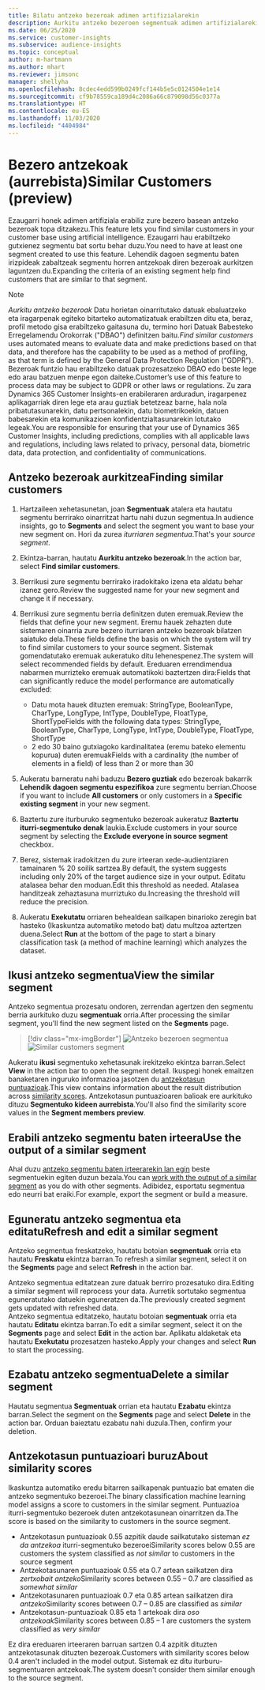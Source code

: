 ```yaml
---
title: Bilatu antzeko bezeroak adimen artifizialarekin
description: Aurkitu antzeko bezeroen segmentuak adimen artifizialarekin.
ms.date: 06/25/2020
ms.service: customer-insights
ms.subservice: audience-insights
ms.topic: conceptual
author: m-hartmann
ms.author: mhart
ms.reviewer: jimsonc
manager: shellyha
ms.openlocfilehash: 8cdec4edd599b0249fcf144b5e5c0124504e1e14
ms.sourcegitcommit: cf9b78559ca189d4c2086a66c879098d56c0377a
ms.translationtype: HT
ms.contentlocale: eu-ES
ms.lasthandoff: 11/03/2020
ms.locfileid: "4404984"
---
```

# <a name="similar-customers-preview"></a><span data-ttu-id="32921-103">Bezero antzekoak (aurrebista)</span><span class="sxs-lookup"><span data-stu-id="32921-103">Similar Customers (preview)</span></span>

<span data-ttu-id="32921-104">Ezaugarri honek adimen artifiziala erabiliz zure bezero basean antzeko bezeroak topa ditzakezu.</span><span class="sxs-lookup"><span data-stu-id="32921-104">This feature lets you find similar customers in your customer base using artificial intelligence.</span></span> <span data-ttu-id="32921-105">Ezaugarri hau erabiltzeko gutxienez segmentu bat sortu behar duzu.</span><span class="sxs-lookup"><span data-stu-id="32921-105">You need to have at least one segment created to use this feature.</span></span> <span data-ttu-id="32921-106">Lehendik dagoen segmentu baten irizpideak zabaltzeak segmentu horren antzekoak diren bezeroak aurkitzen laguntzen du.</span><span class="sxs-lookup"><span data-stu-id="32921-106">Expanding the criteria of an existing segment help find customers that are similar to that segment.</span></span>

> [!NOTE]
> <span data-ttu-id="32921-107">*Aurkitu antzeko bezeroak* Datu horietan oinarritutako datuak ebaluatzeko eta iragarpenak egiteko bitarteko automatizatuak erabiltzen ditu eta, beraz, profil metodo gisa erabiltzeko gaitasuna du, termino hori Datuak Babesteko Erregelamendu Orokorrak ("DBAO") definitzen baitu.</span><span class="sxs-lookup"><span data-stu-id="32921-107">*Find similar customers* uses automated means to evaluate data and make predictions based on that data, and therefore has the capability to be used as a method of profiling, as that term is defined by the General Data Protection Regulation (“GDPR”).</span></span> <span data-ttu-id="32921-108">Bezeroak funtzio hau erabiltzeko datuak prozesatzeko DBAO edo beste lege edo arau batzuen menpe egon daiteke.</span><span class="sxs-lookup"><span data-stu-id="32921-108">Customer’s use of this feature to process data may be subject to GDPR or other laws or regulations.</span></span> <span data-ttu-id="32921-109">Zu zara Dynamics 365 Customer Insights-en erabileraren arduradun, iragarpenez aplikagarriak diren lege eta arau guztiak betetzeaz barne, hala nola pribatutasunarekin, datu pertsonalekin, datu biometrikoekin, datuen babesarekin eta komunikazioen konfidentzialtasunarekin lotutako legeak.</span><span class="sxs-lookup"><span data-stu-id="32921-109">You are responsible for ensuring that your use of Dynamics 365 Customer Insights, including predictions, complies with all applicable laws and regulations, including laws related to privacy, personal data, biometric data, data protection, and confidentiality of communications.</span></span>

## <a name="finding-similar-customers"></a><span data-ttu-id="32921-110">Antzeko bezeroak aurkitzea</span><span class="sxs-lookup"><span data-stu-id="32921-110">Finding similar customers</span></span>

1. <span data-ttu-id="32921-111">Hartzaileen xehetasunetan, joan **Segmentuak** atalera eta hautatu segmentu berrirako oinarritzat hartu nahi duzun segmentua.</span><span class="sxs-lookup"><span data-stu-id="32921-111">In audience insights, go to **Segments** and select the segment you want to base your new segment on.</span></span> <span data-ttu-id="32921-112">Hori da zurea *iturriaren segmentua*.</span><span class="sxs-lookup"><span data-stu-id="32921-112">That's your *source segment*.</span></span>

1. <span data-ttu-id="32921-113">Ekintza-barran, hautatu **Aurkitu antzeko bezeroak**.</span><span class="sxs-lookup"><span data-stu-id="32921-113">In the action bar, select **Find similar customers**.</span></span>

1. <span data-ttu-id="32921-114">Berrikusi zure segmentu berrirako iradokitako izena eta aldatu behar izanez gero.</span><span class="sxs-lookup"><span data-stu-id="32921-114">Review the suggested name for your new segment and change it if necessary.</span></span>

1. <span data-ttu-id="32921-115">Berrikusi zure segmentu berria definitzen duten eremuak.</span><span class="sxs-lookup"><span data-stu-id="32921-115">Review the fields that define your new segment.</span></span> <span data-ttu-id="32921-116">Eremu hauek zehazten dute sistemaren oinarria zure bezero iturriaren antzeko bezeroak bilatzen saiatuko dela.</span><span class="sxs-lookup"><span data-stu-id="32921-116">These fields define the basis on which the system will try to find similar customers to your source segment.</span></span> <span data-ttu-id="32921-117">Sistemak gomendatutako eremuak aukeratuko ditu lehenespenez.</span><span class="sxs-lookup"><span data-stu-id="32921-117">The system will select recommended fields by default.</span></span>
  <span data-ttu-id="32921-118">Ereduaren errendimendua nabarmen murrizteko eremuak automatikoki baztertzen dira:</span><span class="sxs-lookup"><span data-stu-id="32921-118">Fields that can significantly reduce the model performance are automatically excluded:</span></span>
  
   - <span data-ttu-id="32921-119">Datu mota hauek dituzten eremuak: StringType, BooleanType, CharType, LongType, IntType, DoubleType, FloatType, ShortType</span><span class="sxs-lookup"><span data-stu-id="32921-119">Fields with the following data types: StringType, BooleanType, CharType, LongType, IntType, DoubleType, FloatType, ShortType</span></span>
   - <span data-ttu-id="32921-120">2 edo 30 baino gutxiagoko kardinalitatea (eremu bateko elementu kopurua) duten eremuak</span><span class="sxs-lookup"><span data-stu-id="32921-120">Fields with a cardinality (the number of elements in a field) of less than 2 or more than 30</span></span>

1. <span data-ttu-id="32921-121">Aukeratu barneratu nahi baduzu **Bezero guztiak** edo bezeroak bakarrik **Lehendik dagoen segmentu espezifikoa** zure segmentu berrian.</span><span class="sxs-lookup"><span data-stu-id="32921-121">Choose if you want to include **All customers** or only customers in a **Specific existing segment** in your new segment.</span></span>

1. <span data-ttu-id="32921-122">Baztertu zure iturburuko segmentuko bezeroak aukeratuz **Baztertu iturri-segmentuko denak** laukia.</span><span class="sxs-lookup"><span data-stu-id="32921-122">Exclude customers in your source segment by selecting the **Exclude everyone in source segment** checkbox.</span></span>

1. <span data-ttu-id="32921-123">Berez, sistemak iradokitzen du zure irteeran xede-audientziaren tamainaren % 20 soilik sartzea.</span><span class="sxs-lookup"><span data-stu-id="32921-123">By default, the system suggests including only 20% of the target audience size in your output.</span></span> <span data-ttu-id="32921-124">Editatu atalasea behar den moduan.</span><span class="sxs-lookup"><span data-stu-id="32921-124">Edit this threshold as needed.</span></span> <span data-ttu-id="32921-125">Atalasea handitzeak zehaztasuna murriztuko du.</span><span class="sxs-lookup"><span data-stu-id="32921-125">Increasing the threshold will reduce the precision.</span></span>

1. <span data-ttu-id="32921-126">Aukeratu **Exekutatu** orriaren behealdean sailkapen binarioko zeregin bat hasteko (Ikaskuntza automatiko metodo bat) datu multzoa aztertzen duena.</span><span class="sxs-lookup"><span data-stu-id="32921-126">Select **Run** at the bottom of the page to start a binary classification task (a method of machine learning) which analyzes the dataset.</span></span>

## <a name="view-the-similar-segment"></a><span data-ttu-id="32921-127">Ikusi antzeko segmentua</span><span class="sxs-lookup"><span data-stu-id="32921-127">View the similar segment</span></span>

<span data-ttu-id="32921-128">Antzeko segmentua prozesatu ondoren, zerrendan agertzen den segmentu berria aurkituko duzu **segmentuak** orria.</span><span class="sxs-lookup"><span data-stu-id="32921-128">After processing the similar segment, you'll find the new segment listed on the **Segments** page.</span></span>

> [!div class="mx-imgBorder"]
> <span data-ttu-id="32921-129">![Antzeko bezeroen segmentua](media/expanded-segment.png "Antzeko bezeroen segmentua")</span><span class="sxs-lookup"><span data-stu-id="32921-129">![Similar customers segment](media/expanded-segment.png "Similar customers segment")</span></span>

<span data-ttu-id="32921-130">Aukeratu **ikusi** segmentuko xehetasunak irekitzeko ekintza barran.</span><span class="sxs-lookup"><span data-stu-id="32921-130">Select **View** in the action bar to open the segment detail.</span></span> <span data-ttu-id="32921-131">Ikuspegi honek emaitzen banaketaren inguruko informazioa jasotzen du [antzekotasun puntuazioak](#about-similarity-scores).</span><span class="sxs-lookup"><span data-stu-id="32921-131">This view contains information about the result distribution across [similarity scores](#about-similarity-scores).</span></span> <span data-ttu-id="32921-132">Antzekotasun puntuazioaren balioak ere aurkituko dituzu **Segmentuko kideen aurrebista**.</span><span class="sxs-lookup"><span data-stu-id="32921-132">You'll also find the similarity score values in the **Segment members preview**.</span></span>

## <a name="use-the-output-of-a-similar-segment"></a><span data-ttu-id="32921-133">Erabili antzeko segmentu baten irteera</span><span class="sxs-lookup"><span data-stu-id="32921-133">Use the output of a similar segment</span></span>

<span data-ttu-id="32921-134">Ahal duzu [antzeko segmentu baten irteerarekin lan egin](segments.md) beste segmentuekin egiten duzun bezala.</span><span class="sxs-lookup"><span data-stu-id="32921-134">You can [work with the output of a similar segment](segments.md) as you do with other segments.</span></span> <span data-ttu-id="32921-135">Adibidez, esportatu segmentua edo neurri bat eraiki.</span><span class="sxs-lookup"><span data-stu-id="32921-135">For example, export the segment or build a measure.</span></span>

## <a name="refresh-and-edit-a-similar-segment"></a><span data-ttu-id="32921-136">Eguneratu antzeko segmentua eta editatu</span><span class="sxs-lookup"><span data-stu-id="32921-136">Refresh and edit a similar segment</span></span>

<span data-ttu-id="32921-137">Antzeko segmentua freskatzeko, hautatu botoian **segmentuak** orria eta hautatu **Freskatu** ekintza barran.</span><span class="sxs-lookup"><span data-stu-id="32921-137">To refresh a similar segment, select it on the **Segments** page and select **Refresh** in the action bar.</span></span>

<span data-ttu-id="32921-138">Antzeko segmentua editatzean zure datuak berriro prozesatuko dira.</span><span class="sxs-lookup"><span data-stu-id="32921-138">Editing a similar segment will reprocess your data.</span></span> <span data-ttu-id="32921-139">Aurretik sortutako segmentua eguneratutako datuekin eguneratzen da.</span><span class="sxs-lookup"><span data-stu-id="32921-139">The previously created segment gets updated with refreshed data.</span></span>    
<span data-ttu-id="32921-140">Antzeko segmentua editatzeko, hautatu botoian **segmentuak** orria eta hautatu **Editatu** ekintza barran.</span><span class="sxs-lookup"><span data-stu-id="32921-140">To edit a similar segment, select it on the **Segments** page and select **Edit** in the action bar.</span></span> <span data-ttu-id="32921-141">Aplikatu aldaketak eta hautatu **Exekutatu** prozesatzen hasteko.</span><span class="sxs-lookup"><span data-stu-id="32921-141">Apply your changes and select **Run** to start the processing.</span></span>

## <a name="delete-a-similar-segment"></a><span data-ttu-id="32921-142">Ezabatu antzeko segmentua</span><span class="sxs-lookup"><span data-stu-id="32921-142">Delete a similar segment</span></span>

<span data-ttu-id="32921-143">Hautatu segmentua **Segmentuak** orrian eta hautatu **Ezabatu** ekintza barran.</span><span class="sxs-lookup"><span data-stu-id="32921-143">Select the segment on the **Segments** page and select **Delete** in the action bar.</span></span> <span data-ttu-id="32921-144">Orduan baieztatu ezabatu nahi duzula.</span><span class="sxs-lookup"><span data-stu-id="32921-144">Then, confirm your deletion.</span></span>

## <a name="about-similarity-scores"></a><span data-ttu-id="32921-145">Antzekotasun puntuazioari buruz</span><span class="sxs-lookup"><span data-stu-id="32921-145">About similarity scores</span></span>

<span data-ttu-id="32921-146">Ikaskuntza automatiko eredu bitarren sailkapenak puntuazio bat ematen die antzeko segmentuko bezeroei.</span><span class="sxs-lookup"><span data-stu-id="32921-146">The binary classification machine learning model assigns a score to customers in the similar segment.</span></span> <span data-ttu-id="32921-147">Puntuazioa iturri-segmentuko bezeroek duten antzekotasunean oinarritzen da.</span><span class="sxs-lookup"><span data-stu-id="32921-147">The score is based on the similarity to customers in the source segment.</span></span>

- <span data-ttu-id="32921-148">Antzekotasun puntuazioak 0.55 azpitik daude sailkatutako sisteman *ez da antzekoa* iturri-segmentuko bezeroei</span><span class="sxs-lookup"><span data-stu-id="32921-148">Similarity scores below 0.55 are customers the system classified as *not similar* to customers in the source segment</span></span>
- <span data-ttu-id="32921-149">Antzekotasunaren puntuazioak 0.55 eta 0.7 artean sailkatzen dira *zertxobait antzeko*</span><span class="sxs-lookup"><span data-stu-id="32921-149">Similarity scores between 0.55 – 0.7 are classified as *somewhat similar*</span></span>
- <span data-ttu-id="32921-150">Antzekotasunaren puntuazioak 0.7 eta 0.85 artean sailkatzen dira *antzeko*</span><span class="sxs-lookup"><span data-stu-id="32921-150">Similarity scores between 0.7 – 0.85 are classified as *similar*</span></span>
- <span data-ttu-id="32921-151">Antzekotasun-puntuazioak 0.85 eta 1 artekoak dira *oso antzekoak*</span><span class="sxs-lookup"><span data-stu-id="32921-151">Similarity scores between 0.85 – 1 are customers the system classified as *very similar*</span></span>

<span data-ttu-id="32921-152">Ez dira ereduaren irteeraren barruan sartzen 0.4 azpitik dituzten antzekotasunak dituzten bezeroak.</span><span class="sxs-lookup"><span data-stu-id="32921-152">Customers with similarity scores below 0.4 aren't included in the model output.</span></span> <span data-ttu-id="32921-153">Sistemak ez ditu iturburu-segmentuaren antzekoak.</span><span class="sxs-lookup"><span data-stu-id="32921-153">The system doesn't consider them similar enough to the source segment.</span></span>
